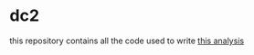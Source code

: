 # dc2

this repository contains all the code used to write [this analysis](https://drive.google.com/file/d/18bWxoOkqlygD7HrhR7eUtVFtPAlmtrAJ/view?usp=sharing)
